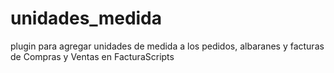 # unidades_medida
plugin para agregar unidades de medida a los pedidos, albaranes y facturas de Compras y Ventas en FacturaScripts
